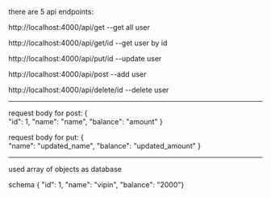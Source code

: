 there are 5 api endpoints:

http://localhost:4000/api/get   --get all user

http://localhost:4000/api/get/id     --get user by id

http://localhost:4000/api/put/id     --update user

http://localhost:4000/api/post    --add user

http://localhost:4000/api/delete/id  --delete user

-------------------------------------------------------------------------------
request body for post:
     {    
      "id": 1,
      "name": "name",
      "balance": "amount"
      }

request body for put:
     {    
      "name": "updated_name",
      "balance": "updated_amount"
      }


---------------------------------------------------------------------------------------------
used array of objects as database

schema
     { "id": 1,
      "name": "vipin",
      "balance": "2000"}